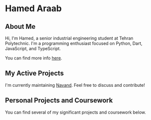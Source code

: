 # Hamed Araab

## About Me

Hi, I'm Hamed, a senior industrial engineering student at Tehran Polytechnic.
I'm a programming enthusiast focused on Python, Dart, JavaScript, and TypeScript.

You can find more info [here](https://linkedin.com/in/hamed-araab).

## My Active Projects

I'm currently maintaining [Navand](https://github.com/Hawmex/navand).
Feel free to discuss and contribute!

## Personal Projects and Coursework

You can find several of my significant projects and coursework below.
